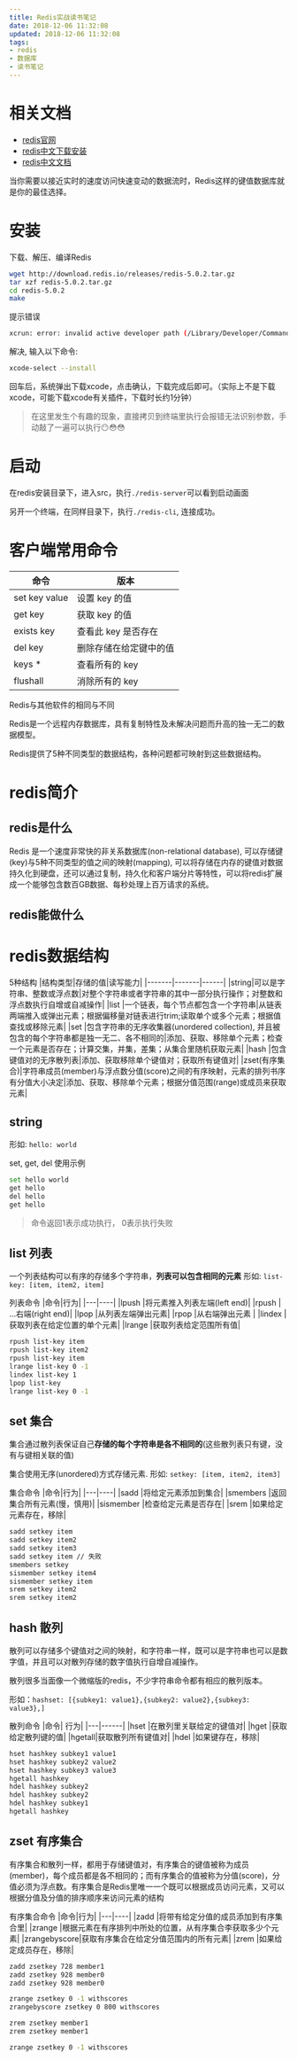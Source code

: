 ```yaml
---
title: Redis实战读书笔记
date: 2018-12-06 11:32:08
updated: 2018-12-06 11:32:08
tags:
- redis
- 数据库
- 读书笔记
---
```


# 相关文档

- [redis官网](https://redis.io/)
- [redis中文下载安装](http://www.redis.cn/download.html)
- [redis中文文档](http://www.redis.cn/documentation.html)

当你需要以接近实时的速度访问快速变动的数据流时，Redis这样的键值数据库就是你的最佳选择。

# 安装

下载、解压、编译Redis

```bash
wget http://download.redis.io/releases/redis-5.0.2.tar.gz
tar xzf redis-5.0.2.tar.gz
cd redis-5.0.2
make
```

提示错误

```bash
xcrun: error: invalid active developer path (/Library/Developer/CommandLineTools), missing xcrun at: /Library/Developer/CommandLineTools/usr/bin/xcrun
```

解决, 输入以下命令:

```bash
xcode-select --install
```

回车后，系统弹出下载xcode，点击确认，下载完成后即可。（实际上不是下载xcode，可能下载xcode有关插件，下载时长约1分钟）

> 在这里发生个有趣的现象，直接拷贝到终端里执行会报错无法识别参数，手动敲了一遍可以执行😶😳😳

# 启动

在redis安装目录下，进入src，执行`./redis-server`可以看到启动画面

另开一个终端，在同样目录下，执行`./redis-cli`, 连接成功。

# 客户端常用命令

| 命令           | 版本             |
|---------------|------------------|
|set key value  |设置 key 的值      |
|get key        |获取 key 的值      |
|exists key     |查看此 key 是否存在 |
|del key        |删除存储在给定键中的值|
|keys *         |查看所有的 key     |
|flushall       |消除所有的 key     |

Redis与其他软件的相同与不同

Redis是一个远程内存数据库，具有复制特性及未解决问题而升高的独一无二的数据模型。

Redis提供了5种不同类型的数据结构，各种问题都可映射到这些数据结构。

# redis简介

## redis是什么

Redis 是一个速度非常快的非关系数据库(non-relational database), 可以存储键(key)与5种不同类型的值之间的映射(mapping), 可以将存储在内存的键值对数据持久化到硬盘，还可以通过复制，持久化和客户端分片等特性，可以将redis扩展成一个能够包含数百GB数据、每秒处理上百万请求的系统。

## redis能做什么

# redis数据结构

5种结构
|结构类型|存储的值|读写能力|
|-------|-------|------|
|string|可以是字符串、整数或浮点数|对整个字符串或者字符串的其中一部分执行操作；对整数和浮点数执行自增或自减操作|
|list  |一个链表，每个节点都包含一个字符串|从链表两端推入或弹出元素；根据偏移量对链表进行trim;读取单个或多个元素；根据值查找或移除元素|
|set   |包含字符串的无序收集器(unordered collection), 并且被包含的每个字符串都是独一无二、各不相同的|添加、获取、移除单个元素；检查一个元素是否存在；计算交集，并集，差集；从集合里随机获取元素|
|hash  |包含键值对的无序散列表|添加、获取移除单个键值对；获取所有键值对|
|zset(有序集合)|字符串成员(member)与浮点数分值(score)之间的有序映射，元素的排列书序有分值大小决定|添加、获取、移除单个元素；根据分值范围(range)或成员来获取元素|

## string

形如: `hello: world`

set, get, del 使用示例

```bash
set hello world
get hello
del hello
get hello
```

> 命令返回1表示成功执行， 0表示执行失败

## list 列表

一个列表结构可以有序的存储多个字符串，**列表可以包含相同的元素**
形如: `list-key: [item, item2, item]`

列表命令
|命令|行为|
|---|----|
|lpush  |将元素推入列表左端(left end)|
|rpush  |            ...右端(right end)|
|lpop   |从列表左端弹出元素|
|rpop   |从右端弹出元素  |
|lindex |获取列表在给定位置的单个元素|
|lrange |获取列表给定范围所有值|

```bash
rpush list-key item
rpush list-key item2
rpush list-key item
lrange list-key 0 -1
lindex list-key 1
lpop list-key
lrange list-key 0 -1
```

## set 集合

集合通过散列表保证自己**存储的每个字符串是各不相同的**(这些散列表只有键，没有与键相关联的值)

集合使用无序(unordered)方式存储元素.
形如: `setkey: [item, item2, item3]`

集合命令
|命令|行为|
|---|----|
|sadd       |将给定元素添加到集合|
|smembers   |返回集合所有元素(慢，慎用)|
|sismember  |检查给定元素是否存在|
|srem       |如果给定元素存在，移除|

```bash
sadd setkey item
sadd setkey item2
sadd setkey item3
sadd setkey item // 失败
smembers setkey
sismember setkey item4
sismember setkey item
srem setkey item2
srem setkey item2

```

## hash 散列

散列可以存储多个键值对之间的映射，和字符串一样，既可以是字符串也可以是数字值，并且可以对散列存储的数字值执行自增自减操作。

散列很多当面像一个微缩版的redis，不少字符串命令都有相应的散列版本。

形如：`hashset: [{subkey1: value1},{subkey2: value2},{subkey3: value3},]`

散列命令
|命令|  行为|
|---|------|
|hset   |在散列里关联给定的键值对|
|hget   |获取给定散列键的值|
|hgetall|获取散列所有键值对|
|hdel   |如果键存在，移除|

```bash
hset hashkey subkey1 value1
hset hashkey subkey2 value2
hset hashkey subkey3 value3
hgetall hashkey
hdel hashkey subkey2
hdel hashkey subkey2
hdel hashkey subkey1
hgetall hashkey
```

## zset 有序集合

有序集合和散列一样，都用于存储键值对，有序集合的键值被称为成员(member)，每个成员都是各不相同的；而有序集合的值被称为分值(score)，分值必须为浮点数。有序集合是Redis里唯一一个既可以根据成员访问元素，又可以根据分值及分值的排序顺序来访问元素的结构

有序集合命令
|命令|行为|
|---|----|
|zadd   |将带有给定分值的成员添加到有序集合里|
|zrange |根据元素在有序排列中所处的位置，从有序集合李获取多少个元素|
|zrangebyscore|获取有序集合在给定分值范围内的所有元素|
|zrem   |如果给定成员存在，移除|

```bash
zadd zsetkey 728 member1
zadd zsetkey 928 member0
zadd zsetkey 928 member0

zrange zsetkey 0 -1 withscores
zrangebyscore zsetkey 0 800 withscores

zrem zsetkey member1
zrem zsetkey member1

zrange zsetkey 0 -1 withscores
```
